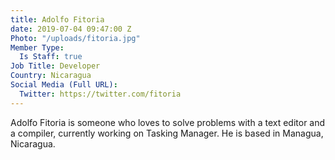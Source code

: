 ```yaml
---
title: Adolfo Fitoria
date: 2019-07-04 09:47:00 Z
Photo: "/uploads/fitoria.jpg"
Member Type:
  Is Staff: true
Job Title: Developer
Country: Nicaragua
Social Media (Full URL):
  Twitter: https://twitter.com/fitoria
---
```


Adolfo Fitoria is someone who loves to solve problems with a text editor and a compiler, currently working on Tasking Manager. He is based in Managua, Nicaragua.
